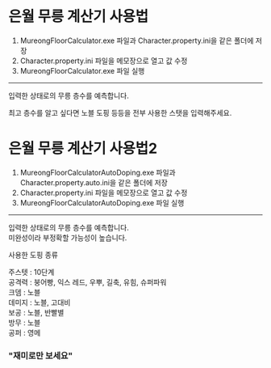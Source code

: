 # 은월 무릉 계산기 사용법

1. MureongFloorCalculator.exe 파일과 Character.property.ini을 같은 폴더에 저장
2. Character.property.ini 파일을 메모장으로 열고 값 수정
3. MureongFloorCalculator.exe 파일 실행

-----------------------------------

입력한 상태로의 무릉 층수를 예측합니다.   

최고 층수를 알고 싶다면 노블 도핑 등등을 전부 사용한 스탯을 입력해주세요.





# 은월 무릉 계산기 사용법2

1. MureongFloorCalculatorAutoDoping.exe 파일과 Character.property.auto.ini을 같은 폴더에 저장
2. Character.property.ini 파일을 메모장으로 열고 값 수정
3. MureongFloorCalculatorAutoDoping.exe 파일 실행

-----------------------------------

입력한 상태로의 무릉 층수를 예측합니다.  
미완성이라 부정확할 가능성이 높습니다.

사용한 도핑 종류 

주스텟 : 10단계   
공격력 : 붕어빵, 익스 레드, 우뿌, 길축, 유힘, 슈퍼파워   
크뎀 : 노블   
데미지 : 노블, 고대비   
보공 : 노블, 반빨별    
방무 : 노블    
공퍼 : 영메   


### "재미로만 보세요"
